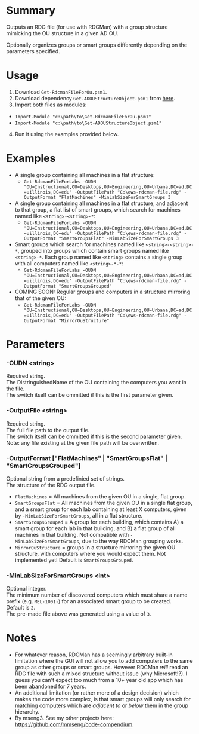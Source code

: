 # Summary
Outputs an RDG file (for use with RDCMan) with a group structure mimicking the OU structure in a given AD OU.

Optionally organizes groups or smart groups differently depending on the parameters specified.  

# Usage
1. Download `Get-RdcmanFileForOu.psm1`.
2. Download dependency `Get-ADOUStructureObject.psm1` from [here](https://github.com/engrit-illinois/Get-RdcmanFileForOu).
3. Import both files as modules:
  - `Import-Module "c:\path\to\Get-RdcmanFileForOu.psm1"`
  - `Import-Module "c:\path\to\Get-ADOUStructureObject.psm1"`
4. Run it using the examples provided below.

# Examples
- A single group containing all machines in a flat structure:
  - `Get-RdcmanFileForLabs -OUDN "OU=Instructional,OU=Desktops,OU=Engineering,OU=Urbana,DC=ad,DC=uillinois,DC=edu" -OutputFilePath "C:\ews-rdcman-file.rdg" -OutputFormat "FlatMachines" -MinLabSizeForSmartGroups 3`
- A single group containing all machines in a flat structure, and adjacent to that group, a flat list of smart groups, which search for machines named like `<string>-<string>-*`:
  - `Get-RdcmanFileForLabs -OUDN "OU=Instructional,OU=Desktops,OU=Engineering,OU=Urbana,DC=ad,DC=uillinois,DC=edu" -OutputFilePath "C:\ews-rdcman-file.rdg" -OutputFormat "SmartGroupsFlat" -MinLabSizeForSmartGroups 3`
- Smart groups which search for machines named like `<string>-<string>-*`, grouped into groups which contain smart groups named like `<string>-*`. Each group named like `<string>` contains a single group with all computers named like `<string>-*-*`:
  - `Get-RdcmanFileForLabs -OUDN "OU=Instructional,OU=Desktops,OU=Engineering,OU=Urbana,DC=ad,DC=uillinois,DC=edu" -OutputFilePath "C:\ews-rdcman-file.rdg" -OutputFormat "SmartGroupsGrouped"`
- COMING SOON: Regular groups and computers in a structure mirroring that of the given OU:
  - `Get-RdcmanFileForLabs -OUDN "OU=Instructional,OU=Desktops,OU=Engineering,OU=Urbana,DC=ad,DC=uillinois,DC=edu" -OutputFilePath "C:\ews-rdcman-file.rdg" -OutputFormat "MirrorOuStructure"`

# Parameters

### -OUDN \<string\>
Required string.  
The DistringuishedName of the OU containing the computers you want in the file.  
The switch itself can be ommitted if this is the first parameter given.  

### -OutputFile \<string\>
Required string.  
The full file path to the output file.  
The switch itself can be ommitted if this is the second parameter given.  
Note: any file existing at the given file path will be overwritten.  

### -OutputFormat ["FlatMachines" | "SmartGroupsFlat" | "SmartGroupsGrouped"]
Optional string from a predefinied set of strings.  
The structure of the RDG output file.  
- `FlatMachines` = All machines from the given OU in a single, flat group.
- `SmartGroupsFlat` = All machines from the given OU in a single flat group, and a smart group for each lab containing at least X computers, given by `-MinLabSizeForSmartGroups`, all in a flat structure.
- `SmartGroupsGrouped` = A group for each building, which contains A) a smart group for each lab in that building, and B) a flat group of all machines in that building. Not compatible with `-MinLabSizeForSmartGroups`, due to the way RDCMan grouping works.
- `MirrorOuStructure` = groups in a structure mirroring the given OU structure, with computers where you would expect them. Not implemented yet!
Default is `SmartGroupsGrouped`.  

### -MinLabSizeForSmartGroups \<int\>
Optional integer.  
The minimum number of discovered computers which must share a name prefix (e.g. `MEL-1001-`) for an associated smart group to be created.  
Default is `2`.  
The pre-made file above was generated using a value of `3`.  

# Notes
- For whatever reason, RDCMan has a seemingly arbitrary built-in limitation where the GUI will not allow you to add computers to the same group as other groups or smart groups. However RDCMan _will_ read an RDG file with such a mixed structure without issue (why Microsoft!?). I guess you can't expect too much from a 10+ year old app which has been abandoned for 7 years.
- An additional limitation (or rather more of a design decision) which makes the code more complex, is that smart groups will only search for matching computers which are _adjacent to_ or _below_ them in the group hierarchy.
- By mseng3. See my other projects here: https://github.com/mmseng/code-compendium.